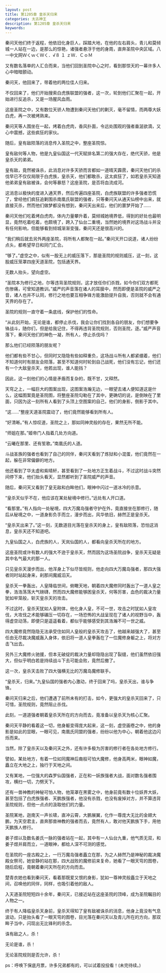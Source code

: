 ```yaml
---
layout: post
title: 第1205章 皇杀天归来
categories: 太古神王
description: 第1205章 皇杀天归来
keywords:
---
```


秦问天他们终于返程，他依旧化身巨人，踩踏大地，在他的左右肩头，青儿和莫倾城一人站在一边，是那么的惊艳，诸强者悬浮于他的身周，直奔圣院中央区域。八一中文网ＷくｗくＷく．√８ １ ｚＷ．ＣｏＭ

又有数名落单的人汇合而来，当他们回到圣院中心之时，看到那惊天的一幕许多人心中暗暗颤动。

秦问天，他回来了，带着他的两位佳人归来。

不仅回来了，他们开始搜索白虎族联盟的强者，这一次，轮到他们汇聚在一起，开始进行反追杀，又是一场腥风血雨。

这座圣院之中，又有数位天骄人物遭到秦问天他们的剿灭，毫不留情，而两尊大妖白虎，再一次被烤熟来。

秦问天等人围坐在一起，烤着白虎肉，香风扑面，令远处围观的强者垂涎欲滴，又心中震撼，这些疯狂的家伙。

随后，皇有敌陨落的消息传入圣院之中，整座圣院惊。

皇有敌何等人物，他是九皇仙国这一代天赋排名第二的强大存在，绝代天骄，他是皇杀天的弟弟。

皇有敌，竟然被诛杀，此消息对许多天骄而言都如一道晴天霹雳，秦问天他们的杀伐早已不仅仅局限于白虎族，皇杀天，他们都敢杀，这太疯狂了，如若皇杀天知道他弟弟皇有敌被诛，会何等暴怒？这座圣院，是否将血流成河。

这消息以极快的度进入通天界，然后传遍四座圣院，白虎族联盟的许多强者恐慌了，曾经他们疯狂追剿围杀南凰氏联盟的强者，只等秦问天从通天仙榜中出来，就直接灭杀，然而他们做梦都没有想到，秦问天出来后，他们的噩梦开始了……

秦问天他们吃着烤白虎肉，体内力量攀升着，莫倾城她境界低，得到的好处也最明显，竟然吃着吃着，也颇境了，跨入了仙台二重境，当然她的境界对这场战斗并没有任何影响，但能够看到倾城渐渐变强，秦问天还是很高兴的。

“我们稍后就去另外两座圣院，将所有人都聚在一起。”秦问天开口说道，诸人纷纷点头，都希望早日和同门汇合。

“够了。”虚空之中，似有一股无上的威压落下，那是圣院的规则威压，这一刻，这股威压笼罩四座天道圣院，包括通天界。

无数人抬头，望向虚空。

“圣院本为修行之地，尔等违背圣院规则，这才放任你们杀戮，如今你们双方都死伤惨痛，可曾知道教训。”威严的声音落在诸人的耳膜中，然而即便是圣院的威严之音，诸人也并不认同，修行之地也要互相争锋方能激励提升自我，否则就不会有通天界的存在了。

圣院的规则一直守着一条底线，保护他们的性命。

“从此刻开始，无论是谁，都停止杀伐，我会让你们找到各自的朋友，你们想要争锋战斗，随你们，但是给我记住，不得再违背圣院规则，否则圣院，逐。”威严声音落下，秦问天他们的神色一凝，所有人，停止杀伐吗？

那么他们已经陨落的朋友呢？

他们都有些不甘心，但同时又隐隐有些如释重负，这场战斗所有人都紧绷着，他们不知道何时有朋友会陨落，甚至不知道何时轮到自己战死，他们没有忘记，他们还有一个大敌皇杀天，他若出现，谁人能挡？

因此，这一刻他们的心情是矛盾而复杂的，既不甘，又释然。

天穹之上，一幅巨大的图案出现，这图案浩瀚无边，一眼望去诸人便知道这是什么，这幅图案竟是圣院图，将整座圣院勾勒在了其中，更确切的说，是倒映在了里面，只因为这一刻所有人看到了头顶上空图案的自己，他们的身影，倒影于其中。

“这……”整座天道圣院震动了，他们竟然能够看到所有人。

“好清晰。”有人惊叹道，圣院之上，那如同神灵般的存在，果然无所不能。

“师姐在那。”姬帝门人指着几处方向道。

“云曦在那里、还有笙歌。”南凰氏的人道。

斗战圣族的强者也看到了自己的同伴，秦问天看到了炼狱和小混蛋，他们竟然在一起，躲在非常偏僻的地方。

他还看到了华太虚和紫晴轩，甚至看到了一处地方正生着战斗，不过这时战斗突然间停下来，他们抬头看天，显然都听到了圣院威严的声音。

随后，秦问天又看到了皇无敌和白眸他们，眼神中闪过一道冰冷的杀意。

“皇杀天似乎不在，他应该在某处秘境中修行。”远处有人开口道。

“看那里。”有人指向一处秘境，四大万魔岛强者守护在外，竟直接坐在那修行，随后从秘境之中，一道身影负手而立，漫步而出，风华依旧，赫然正是皇杀天。

“皇杀天出来了。”这一刻，无数道目光落在皇杀天的身上，皇有敌陨落，恐怕这消息，皇杀天还不知道吧。

九皇仙国之人，白虎族的人，天岚仙国的人，都看向皇杀天所在的地方。

这座圣院或许有数人的强大不逊于皇杀天，然而因为这场圣院战争，皇杀天无疑是其中名气最大的那一人。

只见皇杀天漫步而出，他浑身上下似尽皆规则，他走向四大万魔岛强者，那四大强者同时站起身来，刹那间魔威滔天。

皇杀天一拳轰出，人皇降临世间，俯瞰天地，朝着四大魔修同时轰出了一道人皇之拳，浩浩荡荡大气磅礴，然而四大魔修能够困皇杀天，何等厉害，血色的裁决力量犹如牢笼般，斩灭皇杀天的攻击。

不过这时，皇杀天犹如人皇附体，他化身人皇，不可一世，攻击之时犹如人皇攻伐，大攻伐之术能够碾压一切存在，一场恐怖的大战呈现在了诸人的视野当中，轰得虚空动荡，即便只是遥遥看着，都似乎能够感受到其浩瀚不可一世之威。

四大魔修竟然隐隐无法承受住如同人皇般的皇杀天攻击了，他越来越强大了，甚至任由无尽裁决魔威轰入身体，依旧将一道人皇拳轰在了一位魔修身躯之上，将对方击飞出去。

另外三大魔修火驰援，但本无破绽的裁决力量却隐隐出现了裂缝，他们虽然依旧强大，但似乎明白若是持续战斗下去可能会败，竟然后撤了。

这一次，皇杀天击败了四大强横无比的万魔岛魔修联手。

“皇杀天，归来。”九皇仙国的强者内心激动，终于回来了吗，皇杀天出，谁与争锋。

秦问天归来之后，他们遭遇了前所未有的打击，如今，更强大的皇杀天回来了，只可惜，圣院规则，竟然阻止杀伐。

此刻，一道道强者朝着皇杀天所在的方向而去，竟准备以皇杀天为核心汇聚。

秦问天平静的看着这一切，他身躯变得庞大起来，这一刻，虚空画卷之中，他的身影是如此的显眼，一眼可见，南凰氏同盟的强者，纷纷以他为中心，朝着他这边闪烁而来。

当然，除了皇杀天以及秦问天之外，还有许多极为厉害的修行者在各处地方修行。

譬如，某处地方，有着一位如同魔神后裔般可怕大魔修，他身高两米，眼神如魔，矗立在大地之上，独行于天地之间。

又有某地，一位强大的森罗仙国强者，正在和一妖族强者大战，面对数名强者围攻，横扫一切，力劈天下。

还有一兽神教的神秘可怕人物，他笼罩在黑雾之中，他身前竟有数十位妖界大妖，甚至包括了白虎族强者、天鹏族强者，他没有杀戮，也没有废掉对方，并不算违背圣院规则，但他一点点的汲取他们的力量。

圣院某地，迦南天一声长啸，直冲云霄，大鹏展翼，化作一尊庞大无比的金翅大鹏，为天空君主，直奔那兽神教的强者而去，竟然有人，敢对他天鹏族下手，用他天鹏族人修行。

姜子煜以及数名姜氏一脉的强者站在一起，其中有一人仙台九重，他气质无双，和姜子煜并肩而立，一道眼神，都给人深不可测的感觉。

在圣院的一座古殿之上，一行万魔岛强者矗立在那，为之人赫然乃是神秘的裁决魔殿女祭司，她安静的站在那，四大战败的魔修前来复命，她看了一眼天穹的图卷，随后启程，竟朝着秦问天所在的方向而去。

楚青衣她也看到秦问天，看着那既爱又恨的身影，犹如一尊神灵般矗立于天地之间，召唤他的同伴，同样，也吸引着他的敌人。

入天道圣院短短四十余年，秦问天，已接近站在这座圣院的顶峰，成为圣院瞩目的人物之一。

终于有人降临皇杀天身前，皇杀天得知了皇有敌被诛杀的消息，他身上竟没有气息波动，只是抬头看了一眼天穹的图卷，目光落在秦问天以及青儿所在的方向，那双眸子当中，闪现出无比锋利的杀念。

诛有敌之人，杀！

无论是谁，杀！

无论圣院规则是否允许，杀！

ps：呼唤下保底月票，许多兄弟都有的，可以试着投投看！(未完待续。)
